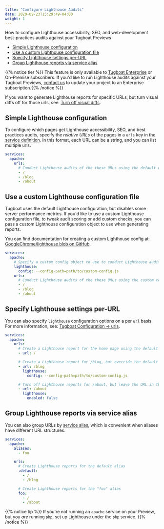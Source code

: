 ```yaml
---
title: "Configure Lighthouse Audits"
date: 2020-09-23T15:29:49-04:00
weight: 1
---
```


How to configure Lighthouse accessibility, SEO, and web-development best-practices audits against your Tugboat Previews

- [Simple Lighthouse configuration](#simple-lighthouse-configuration)
- [Use a custom Lighthouse configuration file](#use-a-custom-lighthouse-configuration-file)
- [Specify Lighthouse settings per-URL](#specify-lighthouse-settings-per-url)
- [Group Lighthouse reports via service alias](#group-lighthouse-reports-via-service-alias)

{{% notice tier %}} This feature is only available to [Tugboat Enterprise](https://www.tugboat.qa/enterprise) or
On-Premise subscribers. If you'd like to run Lighthouse audits against your Tugboat Previews,
[contact us](https://www.tugboat.qa/contact/) to update your project to an Enterprise subscription.{{% /notice %}}

If you want to generate Lighthouse reports for specific URLs, but turn visual diffs off for those urls, see:
[Turn off visual diffs](/visual-diffs/configure-visual-diffs/#turn-off-visual-diffs).

## Simple Lighthouse configuration

To configure which pages get Lighthouse accessibility, SEO, and best practices audits, specify the _relative URLs_ of
the pages in a `urls` key in the [service definition](/setting-up-services/). In this format, each URL can be a string,
and you can list multiple urls.

```yaml
services:
  apache:
    urls:
      # Conduct Lighthouse audits of the these URLs using the default options
      - /
      - /blog
      - /about
```

## Use a custom Lighthouse configuration file

Tugboat uses the default Lighthouse configuration, but disables some server performance metrics. If you'd like to use a
custom Lighthouse configuration file, to tweak audit scoring or add custom checks, you can pass a custom Lighthouse
configuration object to use when generating reports.

You can find documentation for creating a custom Lighthouse config at:
[GoogleChrome/lighthouse blob on GitHub](https://github.com/GoogleChrome/lighthouse/blob/HEAD/docs/configuration.md).

```yaml
services:
  apache:
    # Specify a custom config object to use to conduct Lighthouse audits
    lighthouse:
      config: --config-path=path/to/custom-config.js
    urls:
      # Conduct Lighthouse audits of the these URLs using the custom config
      - /
      - /blog
      - /about
```

## Specify Lighthouse settings per-URL

You can also specify `lighthouse` configuration options on a per `url` basis. For more information, see:
[Tugboat Configuration -> urls](/reference/tugboat-configuration/#urls).

```yaml
services:
  apache:
    urls:
      # Create a Lighthouse report for the home page using the default options
      - url: /

      # Create a Lighthouse report for /blog, but override the default config with a custom config object
      - url: /blog
        lighthouse:
          config: --config-path=path/to/custom-config.js

      # Turn off Lighthouse reports for /about, but leave the URL in the list for other Service URL activities, such as generating visual diffs
      - url: /about
        lighthouse:
          enabled: false
```

## Group Lighthouse reports via service alias

You can also group URLs by [service alias](/reference/tugboat-configuration/#aliases), which is convenient when aliases
have different URL structures.

```yaml
services:
  apache:
    aliases:
      - foo

    urls:
      # Create Lighthouse reports for the default alias
      :default:
        - /
        - /blog

      # Create Lighthouse reports for the "foo" alias
      foo:
        - /
        - /about
```

{{% notice tip %}} If you're not running an `apache` service on your Preview, but you _are_ running `php`, set up
Lighthouse under the `php` service. {{% /notice %}}
